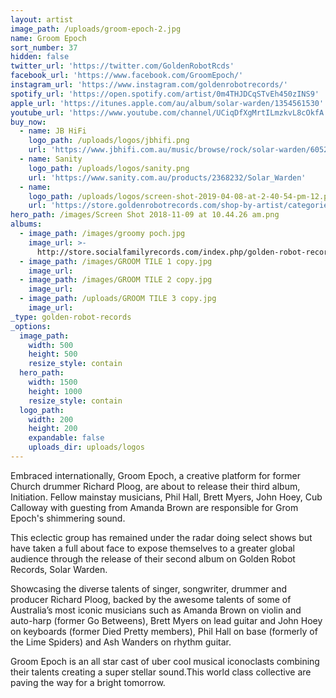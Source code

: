 ```yaml
---
layout: artist
image_path: /uploads/groom-epoch-2.jpg
name: Groom Epoch
sort_number: 37
hidden: false
twitter_url: 'https://twitter.com/GoldenRobotRcds'
facebook_url: 'https://www.facebook.com/GroomEpoch/'
instagram_url: 'https://www.instagram.com/goldenrobotrecords/'
spotify_url: 'https://open.spotify.com/artist/0m4THJDCqSTvEh450zINS9'
apple_url: 'https://itunes.apple.com/au/album/solar-warden/1354561530'
youtube_url: 'https://www.youtube.com/channel/UCiqDfXgMrtILmzkvL8cOkfA'
buy_now:
  - name: JB HiFi
    logo_path: /uploads/logos/jbhifi.png
    url: 'https://www.jbhifi.com.au/music/browse/rock/solar-warden/605254/'
  - name: Sanity
    logo_path: /uploads/logos/sanity.png
    url: 'https://www.sanity.com.au/products/2368232/Solar_Warden'
  - name:
    logo_path: /uploads/logos/screen-shot-2019-04-08-at-2-40-54-pm-12.png
    url: 'https://store.goldenrobotrecords.com/shop-by-artist/categories/groom-epoch'
hero_path: /images/Screen Shot 2018-11-09 at 10.44.26 am.png
albums:
  - image_path: /images/groomy poch.jpg
    image_url: >-
      http://store.socialfamilyrecords.com/index.php/golden-robot-records/groom-epoch-solar-warden-cd.html
  - image_path: /images/GROOM TILE 1 copy.jpg
    image_url:
  - image_path: /images/GROOM TILE 2 copy.jpg
    image_url:
  - image_path: /uploads/GROOM TILE 3 copy.jpg
    image_url:
_type: golden-robot-records
_options:
  image_path:
    width: 500
    height: 500
    resize_style: contain
  hero_path:
    width: 1500
    height: 1000
    resize_style: contain
  logo_path:
    width: 200
    height: 200
    expandable: false
    uploads_dir: uploads/logos
---
```


Embraced internationally, Groom Epoch, a creative platform for former Church drummer Richard Ploog, are about to release their third album, Initiation. Fellow mainstay musicians, Phil Hall, Brett Myers, John Hoey, Cub Calloway with guesting from Amanda Brown are responsible for Grom Epoch's shimmering sound.

This eclectic group has remained under the radar doing select shows but have taken a full about face to expose themselves to a greater global audience through the release of their second album on Golden Robot Records, Solar Warden.

Showcasing the diverse talents of singer, songwriter, drummer and producer Richard Ploog, backed by the awesome talents of some of Australia’s most iconic musicians such as Amanda Brown on violin and auto-harp (former Go Betweens), Brett Myers on lead guitar and John Hoey on keyboards (former Died Pretty members), Phil Hall on base (formerly of the Lime Spiders) and Ash Wanders on rhythm guitar.

Groom Epoch is an all star cast of uber cool musical iconoclasts combining their talents creating a super stellar sound.This world class collective are paving the way for a bright tomorrow.